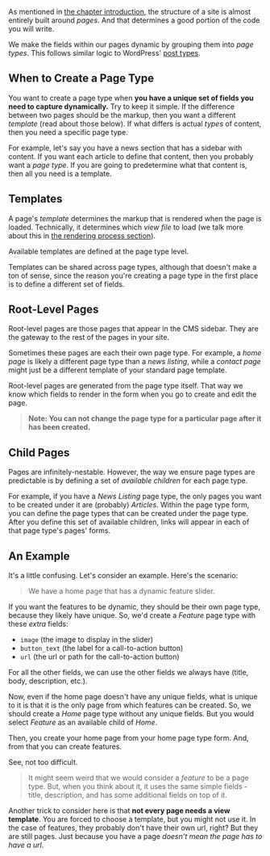 As mentioned in [the chapter introduction](/docs/building_content), the structure of a site is almost entirely built around *pages*. And that determines a good portion of the code you will write.

We make the fields within our pages dynamic by grouping them into *page types*. This follows similar logic to WordPress' [post types](http://codex.wordpress.org/Post_Types).

When to Create a Page Type
----------------

You want to create a page type when **you have a unique set of fields you need to capture dynamically.** Try to keep it simple. If the difference between two pages should be the markup, then you want a different *template* (read about those below). If what differs is actual *types* of content, then you need a specific page type.

For example, let's say you have a news section that has a sidebar with content. If you want each article to define that content, then you probably want a *page type*. If you are going to predetermine what that content is, then all you need is a template.

Templates
----------------

A page's *template* determines the markup that is rendered when the page is loaded. Technically, it determines which *view file* to load (we talk more about this in [the rendering process section](/docs/writing_code/rendering_process)).

Available templates are defined at the page type level.

Templates can be shared across page types, although that doesn't make a ton of sense, since the reason you're creating a page type in the first place is to define a different set of fields.

Root-Level Pages
----------------

Root-level pages are those pages that appear in the CMS sidebar. They are the gateway to the rest of the pages in your site.

Sometimes these pages are each their own page type. For example, a *home page* is likely a different page type than a *news listing*, while a *contact page* might just be a different template of your standard page template.

Root-level pages are generated from the page type itself. That way we know which fields to render in the form when you go to create and edit the page.

> **Note: You can not change the page type for a particular page after it has been created.**

Child Pages
----------------

Pages are infinitely-nestable. However, the way we ensure page types are predictable is by defining a set of *available children* for each page type.

For example, if you have a *News Listing* page type, the only pages you want to be created under it are (probably) *Articles*. Within the page type form, you can define the page types that can be created under the page type. After you define this set of available children, links will appear in each of that page type's pages' forms.

An Example
----------------

It's a little confusing. Let's consider an example. Here's the scenario:

> We have a home page that has a dynamic feature slider.

If you want the features to be dynamic, they should be their own page type, because they likely have unique. So, we'd create a *Feature* page type with these *extra* fields:

* `image` (the image to display in the slider)
* `button_text` (the label for a call-to-action button)
* `url` (the url or path for the call-to-action button)

For all the other fields, we can use the other fields we always have (title, body, description, etc.).

Now, even if the home page doesn't have any unique fields, what is unique to it is that it is the only page from which features can be created. So, we should create a *Home* page type without any unique fields. But you would select *Feature* as an available child of *Home*.

Then, you create your home page from your home page type form. And, from that you can create features.

See, not too difficult.

> It might seem weird that we would consider a *feature* to be a page type. But, when you think about it, it uses the same simple fields - title, description, and has some additional fields on top of it.

Another trick to consider here is that **not every page needs a view template**. You are forced to choose a template, but you might not use it. In the case of features, they probably don't have their own url, right? But they are still pages. Just because you have a page *doesn't mean the page has to have a url*.
